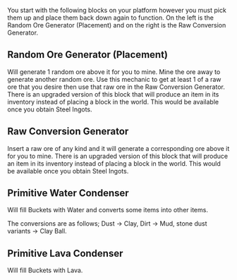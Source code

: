 You start with the following blocks on your platform however you must pick them up and place them back down again to function. On the left is the Random Ore Generator (Placement) and on the right is the Raw Conversion Generator.

## Random Ore Generator (Placement)

Will generate 1 random ore above it for you to mine. Mine the ore away to generate another random ore. Use this mechanic to get at least 1 of a raw ore that you desire then use that raw ore in the Raw Conversion Generator. There is an upgraded version of this block that will produce an item in its inventory instead of placing a block in the world. This would be available once you obtain Steel Ingots.

## Raw Conversion Generator

Insert a raw ore of any kind and it will generate a corresponding ore above it for you to mine. There is an upgraded version of this block that will produce an item in its inventory instead of placing a block in the world. This would be available once you obtain Steel Ingots.

## Primitive Water Condenser

Will fill Buckets with Water and converts some items into other items.

The conversions are as follows; Dust -> Clay, Dirt -> Mud, stone dust variants -> Clay Ball.

## Primitive Lava Condenser

Will fill Buckets with Lava.
